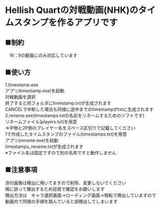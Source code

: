 # Hellish Quartの対戦動画(NHK)のタイムスタンプを作るアプリです  
## ■制約  
　16：9の動画にのみ対応しています  
## ■使い方  
1.timestamp.exe  
 アプリ(timestamp.exe)を起動  
 対戦動画を選択  
 終了すると同フォルダにtimestamp.txtが生成されます  
 CANCELで中断した場合も同様に途中までのtimestampがtxtに生成されます  
2.rename.exe(timestamps.txtの名前をリネームするためのソフトです)  
 リネームファイル(players.txt)を用意  
 ⇒1P側と2P側のプレイヤー名をスペース区切りで記載してください  
 1で作成したタイムスタンプのファイル(timestamps.txt)を用意  
 アプリ(rename.exe)を起動  
 timestamps_rename.txtが生成されます  
 ※ファイル名は固定ですので別の名称ですと動作しません  
 
## ■注意事項  
 添付画像は検出に用いてますので削除、変更しないでください  
 稀に誤って検出するため目視で確認をお願いします  
 検出方法は　キャラ選択画面→ローディング画面→暗転で検出していますので  
 動画内で同様の手順を踏んでいると誤検出してしまいます  
